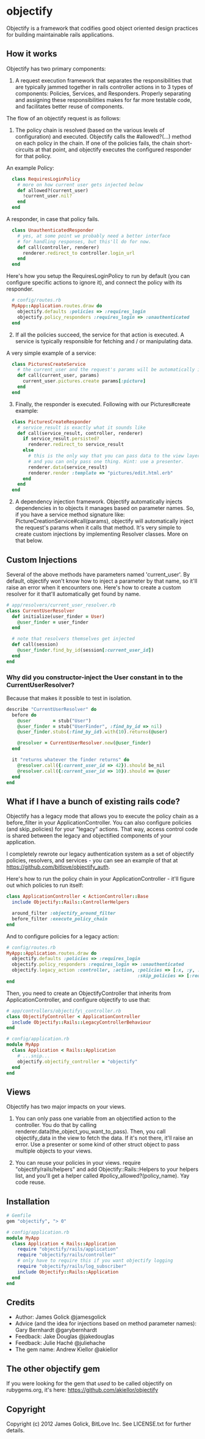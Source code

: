 # objectify

Objectify is a framework that codifies good object oriented design practices for building maintainable rails applications.

## How it works

Objectify has two primary components:

  1. A request execution framework that separates the responsibilities that are typically jammed together in rails controller actions in to 3 types of components: Policies, Services, and Responders. Properly separating and assigning these responsibilities makes for far more testable code, and facilitates better reuse of components.

The flow of an objectify request is as follows:

  1. The policy chain is resolved (based on the various levels of configuration) and executed. Objectify calls the #allowed?(...) method on each policy in the chain. If one of the policies fails, the chain short-circuits at that point, and objectify executes the configured responder for that policy.

  An example Policy:

  ```ruby
    class RequiresLoginPolicy
      # more on how current user gets injected below
      def allowed?(current_user) 
        !current_user.nil?
      end
    end
  ```

  A responder, in case that policy fails.

  ```ruby
    class UnauthenticatedResponder
      # yes, at some point we probably need a better interface
      # for handling responses, but this'll do for now.
      def call(controller, renderer)
        renderer.redirect_to controller.login_url
      end
    end
  ```

  Here's how you setup the RequiresLoginPolicy to run by default (you can configure specific actions to ignore it), and connect the policy with its responder.

  ```ruby
    # config/routes.rb
    MyApp::Application.routes.draw do
      objectify.defaults :policies => :requires_login
      objectify.policy_responders :requires_login => :unauthenticated
    end
  ```

  2. If all the policies succeed, the service for that action is executed. A service is typically responsible for fetching and / or manipulating data.

  A very simple example of a service:

  ```ruby
    class PicturesCreateService
      # the current_user and the request's params will be automatically injected here.
      def call(current_user, params)
        current_user.pictures.create params[:picture]
      end
    end
  ```

  3. Finally, the responder is executed. Following with our Pictures#create example:

  ```ruby
    class PicturesCreateResponder
      # service_result is exactly what it sounds like
      def call(service_result, controller, renderer)
        if service_result.persisted?
          renderer.redirect_to service_result
        else
          # this is the only way that you can pass data to the view layer
          # and you can only pass one thing. Hint: use a presenter.
          renderer.data(service_result)
          renderer.render :template => "pictures/edit.html.erb"
        end
      end
    end
  ```

  2. A dependency injection framework. Objectify automatically injects dependencies in to objects it manages based on parameter names. So, if you have a service method signature like: PictureCreationService#call(params), objectify will automatically inject the request's params when it calls that method. It's very simple to create custom injections by implementing Resolver classes. More on that below.


## Custom Injections

Several of the above methods have parameters named 'current_user'. By default, objectify won't know how to inject a parameter by that name, so it'll raise an error when it encounters one. Here's how to create a custom resolver for it that'll automatically get found by name.

```ruby
# app/resolvers/current_user_resolver.rb
class CurrentUserResolver
  def initialize(user_finder = User)
    @user_finder = user_finder
  end

  # note that resolvers themselves get injected
  def call(session)
    @user_finder.find_by_id(session[:current_user_id])
  end
end
```

### Why did you constructor-inject the User constant in to the CurrentUserResolver?
  
Because that makes it possible to test in isolation.

```ruby
describe "CurrentUserResolver" do
  before do
    @user        = stub("User")
    @user_finder = stub("UserFinder", :find_by_id => nil)
    @user_finder.stubs(:find_by_id).with(10).returns(@user)

    @resolver = CurrentUserResolver.new(@user_finder)
  end

  it "returns whatever the finder returns" do
    @resolver.call({:current_user_id => 42}).should be_nil
    @resolver.call({:current_user_id => 10}).should == @user
  end
end
```

## What if I have a bunch of existing rails code?

Objectify has a legacy mode that allows you to execute the policy chain as a before_filter in your ApplicationController. You can also configure policies (and skip_policies) for your "legacy" actions. That way, access control code is shared between the legacy and objectified components of your application.

I completely rewrote our legacy authentication system as a set of objectify policies, resolvers, and services - you can see an example of that at https://github.com/bitlove/objectify_auth.

Here's how to run the policy chain in your ApplicationController - it'll figure out which policies to run itself:

```ruby
class ApplicationController < ActionController::Base
  include Objectify::Rails::ControllerHelpers

  around_filter :objectify_around_filter
  before_filter :execute_policy_chain
end
```

And to configure policies for a legacy action:

```ruby
# config/routes.rb
MyApp::Application.routes.draw do
  objectify.defaults :policies => :requires_login
  objectify.policy_responders :requires_login => :unauthenticated
  objectify.legacy_action :controller, :action, :policies => [:x, :y, :z],
                                                :skip_policies => [:requires_login]
end
```

Then, you need to create an ObjectifyController that inherits from ApplicationController, and configure objectify to use that:

```ruby
# app/controllers/objectify\_controller.rb
class ObjectifyController < ApplicationController
  include Objectify::Rails::LegacyControllerBehaviour
end
```

```ruby
# config/application.rb
module MyApp
  class Application < Rails::Application
    # ...snip...
    objectify.objectify_controller = "objectify"
  end
end
```

## Views

Objectify has two major impacts on your views.

  1. You can only pass one variable from an objectified action to the controller. You do that by calling renderer.data(the_object_you_want_to_pass). Then, you call objectify_data in the view to fetch the data. If it's not there, it'll raise an error. Use a presenter or some kind of other struct object to pass multiple objects to your views.

  2. You can reuse your policies in your views. require "objectify/rails/helpers" and add Objectify::Rails::Helpers to your helpers list, and you'll get a helper called #policy_allowed?(policy_name). Yay code reuse.

## Installation

```ruby
# Gemfile
gem "objectify", "> 0"

# config/application.rb
module MyApp
  class Application < Rails::Application
    require "objectify/rails/application"
    require "objectify/rails/controller"
    # only have to require this if you want objectify logging
    require "objectify/rails/log_subscriber" 
    include Objectify::Rails::Application
  end
end
```

## Credits

  * Author: James Golick @jamesgolick
  * Advice (and the idea for injections based on method parameter names): Gary Bernhardt @garybernhardt
  * Feedback: Jake Douglas @jakedouglas
  * Feedback: Julie Haché @juliehache
  * The gem name: Andrew Kiellor @akiellor

## The other objectify gem

  If you were looking for the gem that *used* to be called objectify on rubygems.org, it's here: https://github.com/akiellor/objectify

## Copyright

Copyright (c) 2012 James Golick, BitLove Inc. See LICENSE.txt for
further details.
